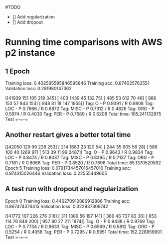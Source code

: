 #TODO

- [] Add regularization
- [] Add dropout

# Running time comparisons with AWS p2 instance
## 1 Epoch
Training loss: 0.402585595846595846
Training acc: 0.874025763551
Validation loss: 0.291980147362

[[41939   151   105   219   345]
 [  403  1439    45   132    75]
 [  485    53   612    70    48]
 [  886   153    57   843   153]
 [  948    81    18   147  1955]]
Tag: O - P 0.9391 / R 0.9808
Tag: LOC - P 0.7666 / R 0.6872
Tag: MISC - P 0.7312 / R 0.4826
Tag: ORG - P 0.5974 / R 0.4030
Tag: PER - P 0.7589 / R 0.6208
Total time: 105.241132975
Test
=-=-=

## Another restart gives a better total time

[[42050   129    99   228   253]
 [  214  1683    23   120    54]
 [  244    35   905    56    28]
 [  586   100    40  1269    97]
 [  513    39    11    99  2487]]
Tag: O - P 0.9643 / R 0.9834
Tag: LOC - P 0.8474 / R 0.8037
Tag: MISC - P 0.8395 / R 0.7137
Tag: ORG - P 0.7161 / R 0.6066
Tag: PER - P 0.8520 / R 0.7898
Total time: 85.1370520592
Epoch 5
Training loss: 0.0791734457016457016
Training acc: 0.974315026446
Validation loss: 0.22555449605

## A test run with dropout and regularization
Epoch 0
Training loss: 0.446270912886912886
Training acc: 0.867474376415
Validation loss: 0.322937309742

[[41772   167   226   276   318]
 [  311  1389    56   197   141]
 [  366    46   737    83    36]
 [  853   114    76   849   200]
 [  957    80    27   211  1874]]
Tag: O - P 0.9438 / R 0.9769
Tag: LOC - P 0.7734 / R 0.6633
Tag: MISC - P 0.6569 / R 0.5812
Tag: ORG - P 0.5254 / R 0.4058
Tag: PER - P 0.7295 / R 0.5951
Total time: 152.228859901
Test
=-=-=

